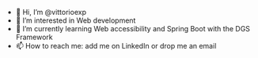 - 👋 Hi, I’m @vittorioexp
- 👀 I’m interested in Web development
- 🌱 I’m currently learning Web accessibility and Spring Boot with the DGS Framework
- 📫 How to reach me: add me on LinkedIn or drop me an email

<!---
vittorioexp/vittorioexp is a ✨ special ✨ repository because its `README.md` (this file) appears on your GitHub profile.
You can click the Preview link to take a look at your changes.
--->
